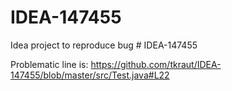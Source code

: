 # IDEA-147455
Idea project to reproduce bug # IDEA-147455

Problematic line is: https://github.com/tkraut/IDEA-147455/blob/master/src/Test.java#L22
